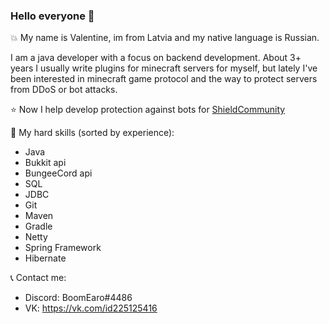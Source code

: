 ### Hello everyone 👋 

💥 My name is Valentine, im from Latvia and my native language is Russian.

I am a java developer with a focus on backend development.
About 3+ years I usually write plugins for minecraft servers for myself, but lately I've been interested in minecraft game protocol and the way to protect servers from DDoS or bot attacks.

⭐ Now I help develop protection against bots for [ShieldCommunity](https://github.com/ShieldCommunity)

🔌 My hard skills (sorted by experience): 
- Java
- Bukkit api
- BungeeCord api
- SQL
- JDBC
- Git
- Maven
- Gradle
- Netty
- Spring Framework
- Hibernate

📞 Contact me:
- Discord: BoomEaro#4486
- VK: https://vk.com/id225125416
